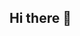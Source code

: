 ## Hi there 👋

<!--
**Nonmorehck/Nonmorehck** is a ✨ _special_ ✨ repository because its `README.md` (this file) appears on your GitHub profile.

Here are some ideas to get you started: i have 2 handy one ios and adroid 2 pics wannt help 

- 🔭 I’m currently working on ...
- 🌱 I’m currently learning ...
- 👯 I’m looking to collaborate on ...
- 🤔 I’m looking for help with ...
- 💬 Ask me about ...
- 📫 How to reach me: ...
- 😄 Pronouns: ...
- ⚡ Fun fact: ...
-->
